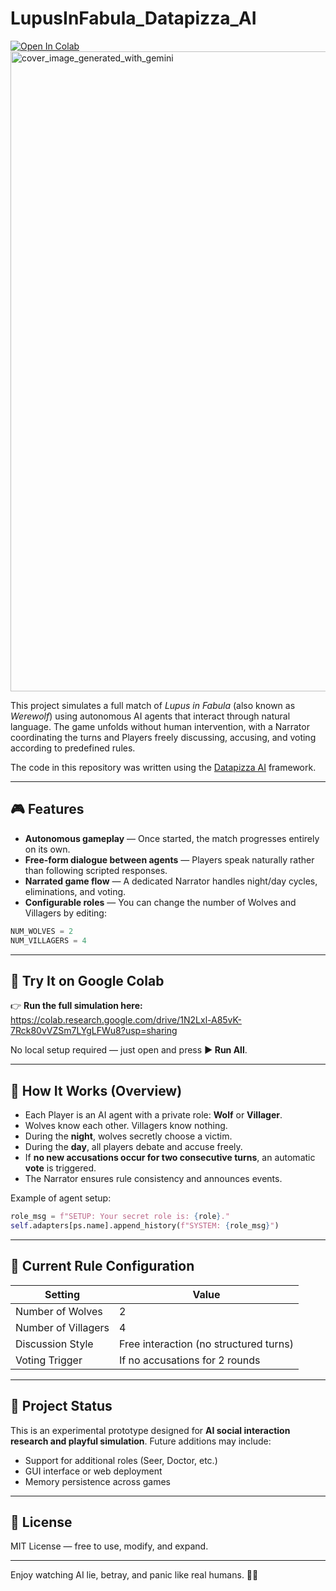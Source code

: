 # LupusInFabula_Datapizza_AI 
<a target="_blank" href="https://colab.research.google.com/github/Camillo4eyes/LupusInFabula_Datapizza_AI/blob/main/DatapizzaAI_lupus.ipynb">
  <img src="https://colab.research.google.com/assets/colab-badge.svg" alt="Open In Colab"/>
</a>

<img width="1024" height="1024" alt="cover_image_generated_with_gemini" src="https://github.com/user-attachments/assets/7cb64af7-8df0-4611-897d-f941b79be613" />


This project simulates a full match of *Lupus in Fabula* (also known as *Werewolf*) using autonomous AI agents that interact through natural language. The game unfolds without human intervention, with a Narrator coordinating the turns and Players freely discussing, accusing, and voting according to predefined rules.

The code in this repository was written using the [Datapizza AI](https://github.com/datapizza-labs/datapizza-ai) framework.

---

## 🎮 Features

- **Autonomous gameplay** — Once started, the match progresses entirely on its own.
- **Free-form dialogue between agents** — Players speak naturally rather than following scripted responses.
- **Narrated game flow** — A dedicated Narrator handles night/day cycles, eliminations, and voting.
- **Configurable roles** — You can change the number of Wolves and Villagers by editing:

```python
NUM_WOLVES = 2
NUM_VILLAGERS = 4
```

---

## 🚀 Try It on Google Colab

👉 **Run the full simulation here:**  
https://colab.research.google.com/drive/1N2Lxl-A85vK-7Rck80vVZSm7LYgLFWu8?usp=sharing

No local setup required — just open and press **▶ Run All**.

---

## 🧠 How It Works (Overview)

- Each Player is an AI agent with a private role: **Wolf** or **Villager**.
- Wolves know each other. Villagers know nothing.
- During the **night**, wolves secretly choose a victim.
- During the **day**, all players debate and accuse freely.
- If **no new accusations occur for two consecutive turns**, an automatic **vote** is triggered.
- The Narrator ensures rule consistency and announces events.

Example of agent setup:

```python
role_msg = f"SETUP: Your secret role is: {role}."
self.adapters[ps.name].append_history(f"SYSTEM: {role_msg}")
```

---

## 📌 Current Rule Configuration

| Setting        | Value |
|----------------|-------|
| Number of Wolves | 2 |
| Number of Villagers | 4 |
| Discussion Style | Free interaction (no structured turns) |
| Voting Trigger | If no accusations for 2 rounds |

---

## 📂 Project Status

This is an experimental prototype designed for **AI social interaction research and playful simulation**. Future additions may include:

- Support for additional roles (Seer, Doctor, etc.)
- GUI interface or web deployment
- Memory persistence across games

---

## 📜 License

MIT License — free to use, modify, and expand.

---

Enjoy watching AI lie, betray, and panic like real humans. 🐺🔥
